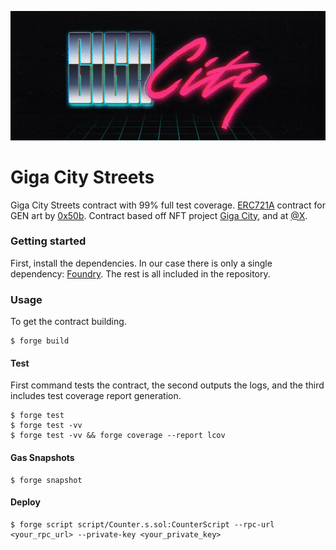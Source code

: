 
<p>
  <img src="./cover.jpg" width="800">
  <br>
</p>

# Giga City Streets

Giga City Streets contract with 99% full test coverage. [ERC721A](https://github.com/chiru-labs/ERC721A) contract for GEN art by [0x50b](https://x.com/0x50b). Contract based off NFT project [Giga City](https://gigacity.gg), and at [@X](https://x.com/giga_city).

### Getting started

First, install the dependencies. In our case there is only a single dependency: [Foundry](https://github.com/foundry-rs/foundry). The rest is all included in the repository.

### Usage
To get the contract building.

```shell
$ forge build
```

#### Test
First command tests the contract, the second outputs the logs, and the third includes test coverage report generation.

```shell
$ forge test
$ forge test -vv
$ forge test -vv && forge coverage --report lcov
```

#### Gas Snapshots

```shell
$ forge snapshot
```

#### Deploy

```shell
$ forge script script/Counter.s.sol:CounterScript --rpc-url <your_rpc_url> --private-key <your_private_key>
```
